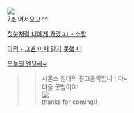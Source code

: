 #  

![](https://cdnweb01.wikitree.co.kr/webdata/editor/202010/06/img_20201006155939_e3f93181.webp)   
7조 어서오고 ^^  

[첫눈처럼 너에게 가겠ㄸr - 소향](https://youtu.be/XQmnDmsCovI)       


[이적 - 그떈 미처 알지 못했ㅈi](https://youtu.be/WRwCQvpD_B4)    

[오늘의 엔딩곡~](https://youtu.be/NmeaLvaU77Q)
>> 시몬스 침대의 광고음악입니ㅣ다~  
다들 굿밤이여!  
![](https://c8.alamy.com/comp/JRCYAC/farewell-word-cloud-concept-JRCYAC.jpg)  
> thanks for coming!!  
